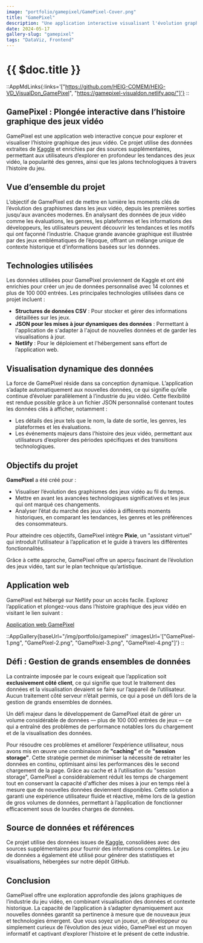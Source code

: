 ```yaml
---
image: "portfolio/gamepixel/GamePixel-Cover.png"
title: "GamePixel"
description: "Une application interactive visualisant l'évolution graphique et les tendances des jeux vidéo."
date: 2024-05-17
gallery-slug: "gamepixel"
tags: "DataViz, Frontend"
---
```


# {{ $doc.title }}

::AppMdLinks{:links='["https://github.com/HEIG-COMEM/HEIG-VD_VisualDon_GamePixel", "https://gamepixel-visualdon.netlify.app/"]'}
::

## GamePixel : Plongée interactive dans l’histoire graphique des jeux vidéo

GamePixel est une application web interactive conçue pour explorer et visualiser l’histoire graphique des jeux vidéo. Ce projet utilise des données extraites de [Kaggle](https://www.kaggle.com/) et enrichies par des sources supplémentaires, permettant aux utilisateurs d’explorer en profondeur les tendances des jeux vidéo, la popularité des genres, ainsi que les jalons technologiques à travers l’histoire du jeu.

## Vue d’ensemble du projet

L’objectif de GamePixel est de mettre en lumière les moments clés de l’évolution des graphismes dans les jeux vidéo, depuis les premières sorties jusqu'aux avancées modernes. En analysant des données de jeux vidéo comme les évaluations, les genres, les plateformes et les informations des développeurs, les utilisateurs peuvent découvrir les tendances et les motifs qui ont façonné l’industrie. Chaque grande avancée graphique est illustrée par des jeux emblématiques de l’époque, offrant un mélange unique de contexte historique et d’informations basées sur les données.

## Technologies utilisées

Les données utilisées pour GamePixel proviennent de Kaggle et ont été enrichies pour créer un jeu de données personnalisé avec 14 colonnes et plus de 100 000 entrées. Les principales technologies utilisées dans ce projet incluent :

-  **Structures de données CSV** : Pour stocker et gérer des informations détaillées sur les jeux.
-  **JSON pour les mises à jour dynamiques des données** : Permettant à l'application de s'adapter à l'ajout de nouvelles données et de garder les visualisations à jour.
-  **Netlify** : Pour le déploiement et l'hébergement sans effort de l’application web.

## Visualisation dynamique des données

La force de GamePixel réside dans sa conception dynamique. L’application s’adapte automatiquement aux nouvelles données, ce qui signifie qu’elle continue d’évoluer parallèlement à l’industrie du jeu vidéo. Cette flexibilité est rendue possible grâce à un fichier JSON personnalisé contenant toutes les données clés à afficher, notamment :

-  Les détails des jeux tels que le nom, la date de sortie, les genres, les plateformes et les évaluations.
-  Les événements majeurs dans l’histoire des jeux vidéo, permettant aux utilisateurs d’explorer des périodes spécifiques et des transitions technologiques.

## Objectifs du projet

**GamePixel** a été créé pour :

-  Visualiser l’évolution des graphismes des jeux vidéo au fil du temps.
-  Mettre en avant les avancées technologiques significatives et les jeux qui ont marqué ces changements.
-  Analyser l’état du marché des jeux vidéo à différents moments historiques, en comparant les tendances, les genres et les préférences des consommateurs.

Pour atteindre ces objectifs, GamePixel intègre **Pixie**, un "assistant virtuel" qui introduit l’utilisateur à l’application et le guide à travers les différentes fonctionnalités.

Grâce à cette approche, GamePixel offre un aperçu fascinant de l’évolution des jeux vidéo, tant sur le plan technique qu’artistique.

## Application web

GamePixel est hébergé sur Netlify pour un accès facile. Explorez l’application et plongez-vous dans l’histoire graphique des jeux vidéo en visitant le lien suivant :

[Application web GamePixel](https://gamepixel-visualdon.netlify.app/)

::AppGallery{baseUrl="/img/portfolio/gamepixel" :imagesUrl='["GamePixel-1.png", "GamePixel-2.png", "GamePixel-3.png", "GamePixel-4.png"]'}
::

## Défi : Gestion de grands ensembles de données

La contrainte imposée par le cours exigeait que l’application soit **exclusivement côté client**, ce qui signifie que tout le traitement des données et la visualisation devaient se faire sur l’appareil de l’utilisateur. Aucun traitement côté serveur n’était permis, ce qui a posé un défi lors de la gestion de grands ensembles de données.

Un défi majeur dans le développement de GamePixel était de gérer un volume considérable de données — plus de 100 000 entrées de jeux — ce qui a entraîné des problèmes de performance notables lors du chargement et de la visualisation des données.

Pour résoudre ces problèmes et améliorer l’expérience utilisateur, nous avons mis en œuvre une combinaison de **"caching"** et de **"session storage"**. Cette stratégie permet de minimiser la nécessité de retraiter les données en continu, optimisant ainsi les performances dès le second chargement de la page. Grâce au cache et à l’utilisation du "session storage", GamePixel a considérablement réduit les temps de chargement tout en conservant la capacité d'afficher des mises à jour en temps réel à mesure que de nouvelles données deviennent disponibles. Cette solution a garanti une expérience utilisateur fluide et réactive, même lors de la gestion de gros volumes de données, permettant à l’application de fonctionner efficacement sous de lourdes charges de données.

## Source de données et références

Ce projet utilise des données issues de [Kaggle](https://www.kaggle.com/datasets/gsimonx37/backloggd), consolidées avec des sources supplémentaires pour fournir des informations complètes. Le jeu de données a également été utilisé pour générer des statistiques et visualisations, hébergées sur notre dépôt GitHub.

## Conclusion

GamePixel offre une exploration approfondie des jalons graphiques de l’industrie du jeu vidéo, en combinant visualisation des données et contexte historique. La capacité de l’application à s’adapter dynamiquement aux nouvelles données garantit sa pertinence à mesure que de nouveaux jeux et technologies émergent. Que vous soyez un joueur, un développeur ou simplement curieux de l’évolution des jeux vidéo, GamePixel est un moyen informatif et captivant d’explorer l’histoire et le présent de cette industrie.
